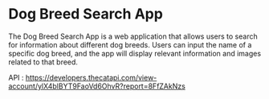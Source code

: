 # Dog Breed Search App

The Dog Breed Search App is a web application that allows users to search for information about different dog breeds. Users can input the name of a specific dog breed, and the app will display relevant information and images related to that breed.

API : https://developers.thecatapi.com/view-account/ylX4blBYT9FaoVd6OhvR?report=8FfZAkNzs
